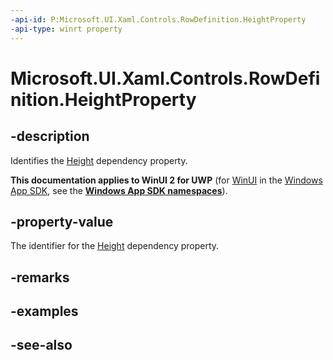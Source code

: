 ```yaml
---
-api-id: P:Microsoft.UI.Xaml.Controls.RowDefinition.HeightProperty
-api-type: winrt property
---
```


<!-- Property syntax
public Windows.UI.Xaml.DependencyProperty HeightProperty { get; }
-->

# Microsoft.UI.Xaml.Controls.RowDefinition.HeightProperty

## -description
Identifies the [Height](rowdefinition_height.md) dependency property.

**This documentation applies to WinUI 2 for UWP** (for [WinUI](/windows/apps/winui/winui3/) in the [Windows App SDK](/windows/apps/windows-app-sdk/), see the **[Windows App SDK namespaces](/windows/windows-app-sdk/api/winrt/)**).

## -property-value
The identifier for the [Height](rowdefinition_height.md) dependency property.

## -remarks

## -examples

## -see-also
